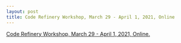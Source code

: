 ```yaml
---
layout: post
title: Code Refinery Workshop, March 29 - April 1, 2021, Online
---
```

[Code Refinery Workshop, March 29 - April 1, 2021, Online.](https://esciencecenter-digital-skills.github.io/2021-03-29-code-refine/)
